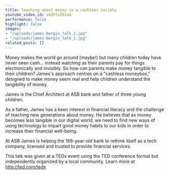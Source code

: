 ```yaml
---
title: Teaching about money in a cashless society
youtube_video_id: s6ZFteZ61nA
performance: false
highlight: false
images:
- "/uploads/james-bergin_talk_2.jpg"
- "/uploads/james-bergin_talk_1.jpg"
related_posts: []
---
```


Money makes the world go around (maybe!) but many children today have never seen cash... instead watching as their parents pay for things electronically and invisibly. So how can parents make money tangible to their children? James's approach centres on a "cashless moneybox," designed to make money seem real and help children understand the tangibility of money. 

James is the Chief Architect at ASB bank and father of three young children.

As a father, James has a keen interest in financial literacy and the challenge of teaching new generations about money. He believes that as money becomes less tangible in our digital world, we need to find new ways of using technology to impart good money habits to our kids in order to increase their financial well-being.

At ASB James is helping the 168-year-old bank to rethink itself as a tech company, licensed and trusted to provide financial services.

This talk was given at a TEDx event using the TED conference format but independently organized by a local community. Learn more at http://ted.com/tedx
